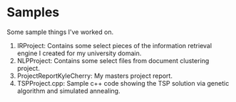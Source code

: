 # Samples
Some sample things I've worked on.  
1.  IRProject: Contains some select pieces of the information retrieval engine I created for my university domain.   
2.  NLPProject: Contains some select files from document clustering project.  
3.  ProjectReportKyleCherry: My masters project report.  
4.  TSPProject.cpp: Sample c++ code showing the TSP solution via genetic algorithm and simulated annealing.   

